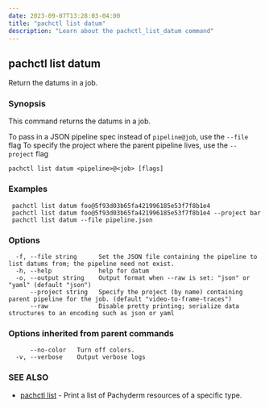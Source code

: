 ```yaml
---
date: 2023-09-07T13:28:03-04:00
title: "pachctl list datum"
description: "Learn about the pachctl_list_datum command"
---
```


## pachctl list datum

Return the datums in a job.

### Synopsis

This command returns the datums in a job. 
 
 To pass in a JSON pipeline spec instead of `pipeline@job`, use the `--file` flag 
  To specify the project where the parent pipeline lives, use the `--project` flag 


```
pachctl list datum <pipeline>@<job> [flags]
```

### Examples

```
 pachctl list datum foo@5f93d03b65fa421996185e53f7f8b1e4 
 pachctl list datum foo@5f93d03b65fa421996185e53f7f8b1e4 --project bar 
 pachctl list datum --file pipeline.json
```

### Options

```
  -f, --file string      Set the JSON file containing the pipeline to list datums from; the pipeline need not exist.
  -h, --help             help for datum
  -o, --output string    Output format when --raw is set: "json" or "yaml" (default "json")
      --project string   Specify the project (by name) containing parent pipeline for the job. (default "video-to-frame-traces")
      --raw              Disable pretty printing; serialize data structures to an encoding such as json or yaml
```

### Options inherited from parent commands

```
      --no-color   Turn off colors.
  -v, --verbose    Output verbose logs
```

### SEE ALSO

* [pachctl list](../pachctl_list)	 - Print a list of Pachyderm resources of a specific type.

